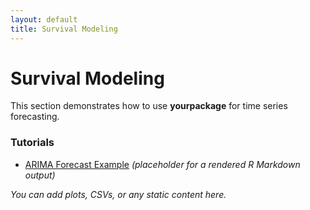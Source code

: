 ```yaml
---
layout: default
title: Survival Modeling
---
```


# Survival Modeling

This section demonstrates how to use **yourpackage** for time series forecasting.

### Tutorials

- [ARIMA Forecast Example](forecast.html) *(placeholder for a rendered R Markdown output)*

_You can add plots, CSVs, or any static content here._
